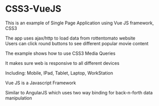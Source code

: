 # CSS3-VueJS
This is an example of Single Page Application using Vue JS framework, CSS3

The app uses ajax/http to load data from rottentomato website  
Users can click round buttons to see different popular movie content

The example shows how to use CSS3 Media Queries

It makes sure web is responsive to all different devices

Including: Mobile, IPad, Tablet, Laptop, WorkStation

Vue JS is a Javascript Framework 

Similar to AngularJS which uses two way binding for back-n-forth data manipulation
